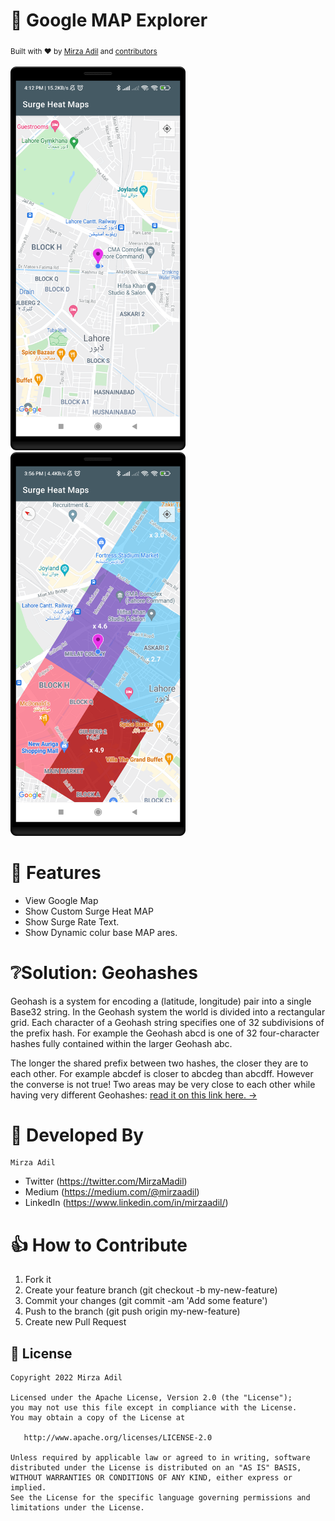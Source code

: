 # 🔎 Google MAP Explorer

<div>
  <sub>Built with ❤︎ by
  <a href="https://twitter.com/MirzaMadil">Mirza Adil</a> and
  <a href="https://github.com/mirzaadil/Surge-Pricing-HeatMap">
    contributors
  </a>
</div>
<br/>

<div>
  <img src="https://github.com/mirzaadil/Surge-Pricing-HeatMap/blob/master/screens/map.png" width="280px" />
</div>
<div>
  <img src="https://github.com/mirzaadil/Surge-Pricing-HeatMap/blob/master/screens/map_surge.png" width="280px" />
</div>


# 🎯 Features

* View Google Map
* Show Custom Surge Heat MAP
* Show Surge Rate Text.
* Show Dynamic colur base MAP ares.

# ❔Solution: Geohashes

Geohash is a system for encoding a (latitude, longitude) pair into a single Base32 string. In the Geohash system the world is divided into a rectangular grid. Each character of a Geohash string specifies one of 32 subdivisions of the prefix hash. For example the Geohash abcd is one of 32 four-character hashes fully contained within the larger Geohash abc.

The longer the shared prefix between two hashes, the closer they are to each other. For example abcdef is closer to abcdeg than abcdff. However the converse is not true! Two areas may be very close to each other while having very different Geohashes:
<a href="https://firebase.google.com/docs/firestore/solutions/geoqueries">read it on this link here. →</a>

👨 Developed By
============
```
Mirza Adil
```
- Twitter (https://twitter.com/MirzaMadil)
- Medium (https://medium.com/@mirzaadil)
- LinkedIn (https://www.linkedin.com/in/mirzaadil/)

# 👍 How to Contribute
1. Fork it
2. Create your feature branch (git checkout -b my-new-feature)
3. Commit your changes (git commit -am 'Add some feature')
4. Push to the branch (git push origin my-new-feature)
5. Create new Pull Request

## 📃 License

```
Copyright 2022 Mirza Adil

Licensed under the Apache License, Version 2.0 (the "License");
you may not use this file except in compliance with the License.
You may obtain a copy of the License at

   http://www.apache.org/licenses/LICENSE-2.0

Unless required by applicable law or agreed to in writing, software
distributed under the License is distributed on an "AS IS" BASIS,
WITHOUT WARRANTIES OR CONDITIONS OF ANY KIND, either express or implied.
See the License for the specific language governing permissions and
limitations under the License.
```
